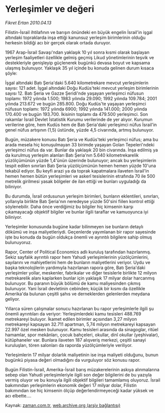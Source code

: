 # Yerleşimler ve değeri

*Fikret Ertan 2010.04.13*

<tr><td class="metin" colspan="2" style="padding-top: 20px; padding-left: 5px; ">Filistin-İsrail ihtilafının ve barışın önündeki en büyük engelin İsrail'in işgal altındaki topraklarda inşa ettiği kanunsuz yerleşim birimlerinin olduğu herkesin bildiği acı bir gerçek olarak ortada duruyor.</td></tr><tr><td class="metin" colspan="2" style="padding-top: 20px; padding-left: 5px; "><p> 1967 Arap-İsrail Savaşı'ndan yaklaşık 10 yıl sonra kısmi olarak başlayan yerleşim faaliyetleri özellikle gelmiş geçmiş Likud yönetimlerinin teşvik ve destekleriyle genişleyip güçlenerek bugünkü devasa boyut ve kapsama ulaşmış bulunuyor. Yaklaşık 35 yıl içinde bu konuda gelinen durum kısaca şöyle:
<p>İşgal altındaki Batı Şeria'daki 5.640 kilometrekare mevcut yerleşimlerin sayısı: 121 adet. İşgal altındaki Doğu Kudüs'teki mevcut yerleşim birimlerinin sayısı 12. Batı Şeria ve Gazze Şeridi'nde yaşayan yerleşimci nüfusun toplamı: 1972 yılında 1.500; 1983 yılında 29.090; 1992 yılında 109.784; 2001 yılında 213.672 ve bugün 285.800. Doğu Kudüs'te yaşayan yerleşimci nüfusun toplamı: 1972 yılında 6900; 1992 yılında 141.000; 2000 yılında 170.400 ve bugün 193.700. İkisinin toplamı da 479.500 yerleşimci. Son rakamlar İsrail Devlet İstatistik Kurumu verilerinde de yer alıyor. Kurumun verilerine göre, hem Kudüs hem de Batı Şeria'daki yerleşimci nüfus İsrail'in genel nüfus artışının (1,5) üstünde, yüzde 4,5 civarında, artmış bulunuyor.
<p> Bugün, müzakere konusu Batı Şeria ve Kudüs'teki yerleşimci nüfus; ama bu arada mesela hiç konuşulmayan 33 birimde yaşayan Golan Tepeleri'ndeki yerleşimci nüfus da var. Bunlar da yaklaşık 20 bin civarında. İnşa edilmiş ya da kurulmuş yerleşim alanları Batı Şeria'nın 5.640 kilometrekarelik yüzölçümünün yüzde 1,4'ünün üzerinde bulunuyor; ancak bu yerleşimlerin tespit edilen sınırları Batı Şeria yüzölçümünün hemen hemen yüzde 10'una tekabül ediyor. Bu keyfi arazi ya da toprak kapatmalara ilaveten İsrail'in hemen hemen bütün yerleşimleri ve askerî tesislerinin etrafında 70 ile 500 metrelik girilmesi yasak bölgeler de ilan ettiği ve bunları uyguladığı da biliniyor.
<p>Bu durumda, İsrail ordusunun yerleşim birimleri, bunların eklentileri, sınırları, yollarıyla birlikte Batı Şeria'nın neredeyse yüzde 50'sini fiilen kontrol ettiği söylenebilir. Daha önce verdiğimiz bu bilgiler hiç kimsenin karşı çıkamayacağı objektif bilgiler ve bunlar ilgili taraflar ve kamuoyunca iyi biliniyor.
<p>Yerleşimler konusunda bugüne kadar bilinmeyen ise bunların detaylı dökümü ve inşa maliyetleriydi. Geçenlerde yayımlanan bir rapor sayesinde işte bu konuda da bugün oldukça önemli ve ayrıntılı bilgilere sahip olmuş bulunuyoruz.
<p>Rapor, Center of Political Economics adlı kuruluş tarafından hazırlanmış. Sekiz sayfalık ayrıntılı rapor hem Yahudi yerleşimlerinin yüzölçümlerini, sayılarını ve mahiyetlerini hem de bunların maliyetlerini veriyor. Uydu ve başka teknolojilerin yardımıyla hazırlanan rapora göre, Batı Şeria'daki yerleşimler yollar, meskenler, fabrikalar ve diğer tesislerle birlikte 12 milyon metrekarelik alanı kaplarken bunlar için yaklaşık 17 milyar dolar harcanmış bulunuyor. Bu paranın büyük bölümü de kamu maliyesinden çıkmış bulunuyor. Yani İsrail devletinin cebinden; küçük bir kısmı da özellikle Amerika'da bulunan çeşitli şahıs ve derneklerden gelenlerden meydana geliyor.
<p>Yıllarca süren çalışmalar sonucu hazırlanan bu rapor yerleşimlerle ilgili şu önemli ayrıntıları da veriyor: Yerleşimlerdeki kamu tesisleri 488.769 metrekareyi buluyor. İkamet edilen birimler açısından 3,27 milyon metrekareyi kapsayan 32.711 apartman, 5,74 milyon metrekareyi kapsayan 22.997 özel mesken bulunuyor. Kamu tesisleri arasında da sinagoglar, ritüel hamamlar, spor mekânları, çocuk bahçeleri, okullar, dinî okullar (yeşhivalar), kütüphaneler var. Bunlara ilaveten 187 alışveriş merkezi, çeşitli sanayi kuruluşları, tören salonları da raporda yüzölçümleriyle veriliyor.
<p>Yerleşimlerin 17 milyar dolarlık maliyetinin ise inşa maliyeti olduğunu, bunun bugünkü piyasa değeri olmadığını da vurguluyor söz konusu rapor.
<p>Bugün Filistin-İsrail, Amerika-İsrail barış müzakerelerinin askıya alınmalarına sebep olan Yahudi yerleşimleriyle ilgili son değer bilgilerini de bu yazıyla vermiş oluyor ve bu konuyla ilgili objektif bilgileri tamamlamış oluyoruz. İsrail bakımından yerleşimlerin ekonomik değeri 17 milyar dolar, Filistin bakımından ise hiç kimsenin ölçüp değerlendirmeyeceği kadar yüksek ve acı elbette....<br/></p></p></p></p></p></p></p></p></p></td></tr>

Kaynak: [zaman.com.tr](http://zaman.com.tr/yazar.do?yazino=972449), [web.archive.org (arşiv bağlantısı)](http://web.archive.org/web/20100423140018/http://www.zaman.com.tr:80/yazar.do?yazino=972449)
